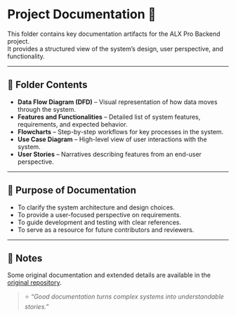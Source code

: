 # Project Documentation 📄

This folder contains key documentation artifacts for the ALX Pro Backend project.  
It provides a structured view of the system’s design, user perspective, and functionality.

---

## 📂 Folder Contents

- **Data Flow Diagram (DFD)** – Visual representation of how data moves through the system.  
- **Features and Functionalities** – Detailed list of system features, requirements, and expected behavior.  
- **Flowcharts** – Step-by-step workflows for key processes in the system.  
- **Use Case Diagram** – High-level view of user interactions with the system.  
- **User Stories** – Narratives describing features from an end-user perspective.  

---

## 🌱 Purpose of Documentation

- To clarify the system architecture and design choices.  
- To provide a user-focused perspective on requirements.  
- To guide development and testing with clear references.  
- To serve as a resource for future contributors and reviewers.  

---

## 🔗 Notes

Some original documentation and extended details are available in the [original repository](https://github.com/mihlali-tech/alx-airbnb-project-documentation).  

> ⭐ *“Good documentation turns complex systems into understandable stories.”*
